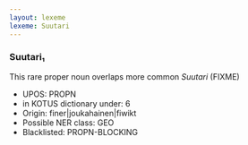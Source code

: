 ```yaml
---
layout: lexeme
lexeme: Suutari
---
```


###  Suutari₁

This rare proper noun overlaps more common *Suutari* (FIXME)
* UPOS:  PROPN
* in KOTUS dictionary under:  6
* Origin:  finer|joukahainen|fiwikt
* Possible NER class:  GEO
* Blacklisted:  PROPN-BLOCKING

